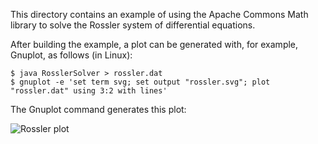 This directory contains an example of using the Apache Commons Math library
to solve the Rossler system of differential equations.

After building the example, a plot can be generated with, for example, Gnuplot,
as follows (in Linux):

```
$ java RosslerSolver > rossler.dat
$ gnuplot -e 'set term svg; set output "rossler.svg"; plot "rossler.dat" using 3:2 with lines'
```

The Gnuplot command generates this plot:

![Rossler plot](https://github.com/WarrenWeckesser/experiments/blob/master/java/apache-commons-math/rossler-odes/rossler.svg)
